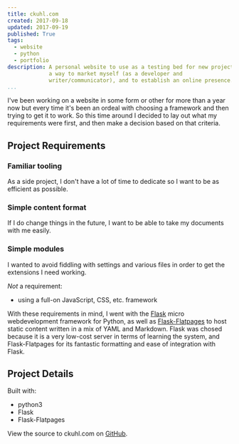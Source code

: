 ```yaml
---
title: ckuhl.com
created: 2017-09-18
updated: 2017-09-19
published: True
tags:
  - website
  - python
  - portfolio
description: A personal website to use as a testing bed for new projects,
             a way to market myself (as a developer and
             writer/communicator), and to establish an online presence.
...
```


I've been working on a website in some form or other for more than a year
now but every time it's been an ordeal with choosing a framework and then
trying to get it to work. So this time around I decided to lay out what my
requirements were first, and then make a decision based on that criteria.

## Project Requirements

### Familiar tooling
As a side project, I don't have a lot of time to dedicate so I want to be as
efficient as possible.

### Simple content format
If I do change things in the future, I want to be able to take my documents
with me easily.

### Simple modules
I wanted to avoid fiddling with settings and various files in order to get the
extensions I need working.

*Not* a requirement:
- using a full-on JavaScript, CSS, etc. framework

With these requirements in mind, I went with the
[Flask](http://flask.pocoo.org/) micro webdevelopment framework for Python,
as well as
[Flask-Flatpages](http://flask-flatpages.readthedocs.io/en/latest/)
to host static content written in a mix of YAML and Markdown. Flask was
chosed because it is a very low-cost server in terms of learning the system,
and Flask-Flatpages for its fantastic formatting and ease of integration
with Flask.

## Project Details
Built with:

- python3
- Flask
- Flask-Flatpages

View the source to ckuhl.com on
[GitHub](https://github.com/ckuhl/ckuhl.com).

